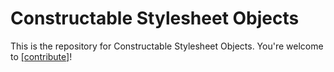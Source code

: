 # Constructable Stylesheet Objects

This is the repository for Constructable Stylesheet Objects. You're welcome to
[[contribute]](CONTRIBUTING.md)!
